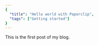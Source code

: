 ```yaml
---
{
  "title": "Hello world with Paperclip",
  "tags": ["Getting started"]
}
---
```


This is the first post of my blog.
